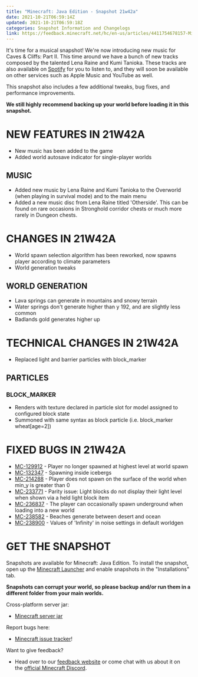 ```yaml
---
title: "Minecraft: Java Edition - Snapshot 21w42a"
date: 2021-10-21T06:59:14Z
updated: 2021-10-21T06:59:18Z
categories: Snapshot Information and Changelogs
link: https://feedback.minecraft.net/hc/en-us/articles/4411754678157-Minecraft-Java-Edition-Snapshot-21w42a
---
```


It\'s time for a musical snapshot! We\'re now introducing new music for Caves & Cliffs: Part II. This time around we have a bunch of new tracks composed by the talented Lena Raine and Kumi Tanioka. These tracks are also available on [Spotify](https://open.spotify.com/album/7yQIrNTf3pBu0FdyAJqTqb?si=CC31NZyIQrOl-MNVCNYYkQ) for you to listen to, and they will soon be available on other services such as Apple Music and YouTube as well. 

This snapshot also includes a few additional tweaks, bug fixes, and performance improvements.

**We still highly recommend backing up your world before loading it in this snapshot.**

# NEW FEATURES IN 21W42A

-   New music has been added to the game
-   Added world autosave indicator for single-player worlds

## MUSIC

-   Added new music by Lena Raine and Kumi Tanioka to the Overworld (when playing in survival mode) and to the main menu
-   Added a new music disc from Lena Raine titled 'Otherside'. This can be found on rare occasions in Stronghold corridor chests or much more rarely in Dungeon chests.

# CHANGES IN 21W42A

-   World spawn selection algorithm has been reworked, now spawns player according to climate parameters
-   World generation tweaks

## WORLD GENERATION

-   Lava springs can generate in mountains and snowy terrain
-   Water springs don't generate higher than y 192, and are slightly less common
-   Badlands gold generates higher up

# TECHNICAL CHANGES IN 21W42A

-   Replaced light and barrier particles with block_marker

## PARTICLES

### BLOCK_MARKER

-   Renders with texture declared in particle slot for model assigned to configured block state
-   Summoned with same syntax as block particle (i.e. block_marker wheat\[age=2\])

# FIXED BUGS IN 21W42A

-   [MC-129912](https://bugs.mojang.com/browse/MC-129912) - Player no longer spawned at highest level at world spawn
-   [MC-132347](https://bugs.mojang.com/browse/MC-132347) - Spawning inside icebergs
-   [MC-214288](https://bugs.mojang.com/browse/MC-214288) - Player does not spawn on the surface of the world when min_y is greater than 0
-   [MC-233771](https://bugs.mojang.com/browse/MC-233771) - Parity issue: Light blocks do not display their light level when shown via a held light block item
-   [MC-236837](https://bugs.mojang.com/browse/MC-236837) - The player can occasionally spawn underground when loading into a new world
-   [MC-238582](https://bugs.mojang.com/browse/MC-238582) - Beaches generate between desert and ocean
-   [MC-238900](https://bugs.mojang.com/browse/MC-238900) - Values of 'Infinity' in noise settings in default worldgen

# GET THE SNAPSHOT

Snapshots are available for Minecraft: Java Edition. To install the snapshot, open up the [Minecraft Launcher](https://www.minecraft.net/download.html) and enable snapshots in the \"Installations\" tab.

**Snapshots can corrupt your world, so please backup and/or run them in a different folder from your main worlds.**

Cross-platform server jar:

-   [Minecraft server jar](https://launcher.mojang.com/v1/objects/cf518e2c80fdaef443d68d50d1ac23a72a0a7d85/server.jar)

Report bugs here:

-   [Minecraft issue tracker](https://bugs.mojang.com/browse/MC)!

Want to give feedback?

-   Head over to our [feedback website](https://aka.ms/CavesCliffsFeedback?ref=minecraftnet) or come chat with us about it on the [official Minecraft Discord](https://discordapp.com/invite/minecraft).
